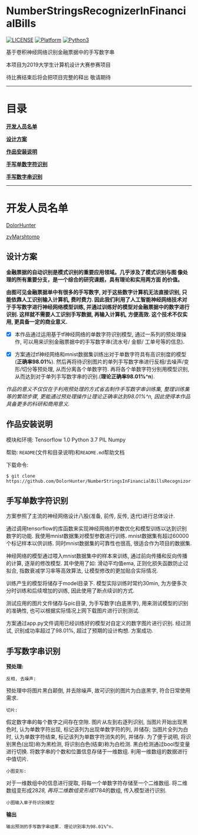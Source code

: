 # NumberStringsRecognizerInFinancialBills

[![LICENSE](https://img.shields.io/badge/License-Apache--2.0-blue.svg)](LICENSE)
[![Platform](https://img.shields.io/badge/platform-windows-lightgrey.svg)]()
[![Python3](https://img.shields.io/badge/Python-3-green.svg)]()

基于卷积神经网络识别金融票据中的手写数字串

本项目为2019大学生计算机设计大赛参赛项目

待比赛结束后将会把项目完整的释出 敬请期待

___________________________

# 目录

__[开发人员名单](#开发人员名单)__

__[设计方案](#设计方案)__

__[作品安装说明](#作品安装说明)__

__[手写单数字符识别](#手写单数字符识别)__

__[手写数字串识别](#手写数字串识别)__

_________________________________

# 开发人员名单

[DolorHunter](https://github.com/DolorHunter) 

[zyMarshtomp](https://github.com/MarshtompCS)

## 设计方案

**金融票据的自动识别是模式识别的重要应用领域。几乎涉及了模式识别与图 像处理的所有重要分支，是一个综合的研究课题，具有理论和实用两方面
的价值。**

**由图可见金融票据单中有很多的手写数字, 对于这些数字计算机无法直接识别, 只能依靠人工识别输入计算机, 费时费力. 因此我们利用了人工智能神经网络技术对于手写数字进行神经网络模型训练, 并通过训练好的模型对金融票据中的数字进行识别. 这样就不需要人工识别手写数据, 再输入计算机, 方便高效. 这个技术不仅实用, 更具备一定的商业意义.**

- [x] 本作品通过运用基于tf神经网络的单数字符识别模型, 通过一系列的预处理操作, 可以用来识别金融票据中的手写数字串(流水号/ 金额/ 工单号等的信息).
	
- [x] 方案通过tf神经网络和mnist数据集训练出对于单数字符具有高识别度的模型(**正确率98.01%**). 然后再将待识别图片的单列手写数字串进行反相/去噪声/变形/切分等预处理, 从而分离各个单数字符. 再将各个单数字符分别用模型识别, 从而达到对于单列手写数字串的识别.(**理论正确率98.01%^n**).

*作品的意义不仅仅在于利用预处理的方式省去制作手写数字串训练集, 整理训练集等的繁琐步骤, 更能通过预处理操作让理论正确率达到98.01%^n, 因此使得本作品具备更多的科研和商用意义.*

## 作品安装说明

模块和环境:	 Tensorflow 1.0   	 Python 3.7 		 PIL 		 Numpy

帮助: `README`(文件和目录说明)和`README.md`帮助文档

下载命令: 
	
	$ git clone https://github.com/DolorHunter/NumberStringsInFinancialBillsRecognizor.git


## 手写单数字符识别

方案参照了主流的神经网络设计八股(准备, 前传, 反传, 迭代)进行总体设计. 

通过调用tensorflow的库函数来实现神经网络的参数优化和模型训练以达到识别数字的功能. 我使用mnist数据集对模型参数进行训练. mnist数据集有超过60000个标记样本以供训练. 同时mnist数据集的可靠性也很高, 很适合作为项目的数据集.

神经网络的模型通过喂入mnist数据集中的样本来训练, 通过前向传播和反向传播的计算, 逐渐的修改模型. 其中使用了如: 滑动平均值ema, 正则化损失函数防止过拟合, 指数衰减学习率等高效算法, 让模型修改的更加贴合实际情况. 

训练产生的模型将储存于model目录下. 模型实际训练时常约30min, 为方便多次分时训练和后续增加的训练, 因此使用了断点续训的方式. 

测试应用的图片文件储存与pic目录, 为手写数字(白底黑字), 用来测试模型的识别的准确性, 也可以根据实际情况上网下载图片进行识别测试.

方案通过app.py文件调用已经训练好的模型对自定义的数字图片进行识别. 经过测试, 识别成功率超过了98.01%, 超过了预期的设计构想. 方案成功.

## 手写数字串识别 

**预处理:**

`反相, 去噪声:`

预处理中将图片黑白颠倒, 并去除噪声, 故可识别的图片为白底黑字, 符合日常使用需求.

`切片:`

假定数字串的每个数字之间存在空隙. 图片从左到右逐列识别, 当图片开始出现黑色时, 认为单数字符出现, 标记该列为出现单数字符的列, 并储存; 当图片全列为白
时, 认为单数字符结束, 标记该列为单数字符消失的列, 并储存. 为了便于说明, 将识别黑色(出现)称为黑检测, 将识别白色(结束)称为白检测. 黑白检测通过bool型变量进行切换. 将数字串的个数和位置信息存储于一维数组. 利用一维数组的数据进行中值切片.

`小图变形:`

对于一维数组中的信息进行提取, 将每一个单数字符存储至一个二维数组. 将二维数组变形成28*28, 再将二维数组变形成1*784的数组, 传入模型进行识别.

`小图输入单子符识别模型`

**输出**

`输出预测的手写数字串结果. 理论识别率为98.01%^n.`
